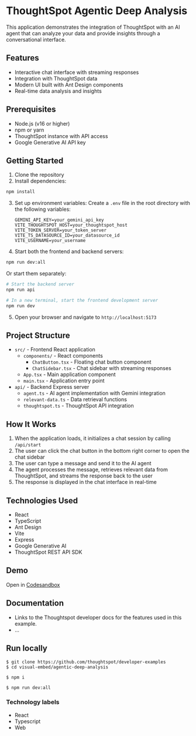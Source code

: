 # ThoughtSpot Agentic Deep Analysis

This application demonstrates the integration of ThoughtSpot with an AI agent that can analyze your data and provide insights through a conversational interface.

## Features

- Interactive chat interface with streaming responses
- Integration with ThoughtSpot data
- Modern UI built with Ant Design components
- Real-time data analysis and insights

## Prerequisites

- Node.js (v16 or higher)
- npm or yarn
- ThoughtSpot instance with API access
- Google Generative AI API key

## Getting Started

1. Clone the repository
2. Install dependencies:

```bash
npm install
```

3. Set up environment variables:
   Create a `.env` file in the root directory with the following variables:
   ```
   GEMINI_API_KEY=your_gemini_api_key
   VITE_THOUGHTSPOT_HOST=your_thoughtspot_host
   VITE_TOKEN_SERVER=your_token_server
   VITE_TS_DATASOURCE_ID=your_datasource_id
   VITE_USERNAME=your_username
   ```

4. Start both the frontend and backend servers:

```bash
npm run dev:all
```

Or start them separately:

```bash
# Start the backend server
npm run api

# In a new terminal, start the frontend development server
npm run dev
```

5. Open your browser and navigate to `http://localhost:5173`

## Project Structure

- `src/` - Frontend React application
  - `components/` - React components
    - `ChatButton.tsx` - Floating chat button component
    - `ChatSidebar.tsx` - Chat sidebar with streaming responses
  - `App.tsx` - Main application component
  - `main.tsx` - Application entry point
- `api/` - Backend Express server
  - `agent.ts` - AI agent implementation with Gemini integration
  - `relevant-data.ts` - Data retrieval functions
  - `thoughtspot.ts` - ThoughtSpot API integration

## How It Works

1. When the application loads, it initializes a chat session by calling `/api/start`
2. The user can click the chat button in the bottom right corner to open the chat sidebar
3. The user can type a message and send it to the AI agent
4. The agent processes the message, retrieves relevant data from ThoughtSpot, and streams the response back to the user
5. The response is displayed in the chat interface in real-time

## Technologies Used

- React
- TypeScript
- Ant Design
- Vite
- Express
- Google Generative AI
- ThoughtSpot REST API SDK

## Demo

Open in [Codesandbox](https://githubbox.com/thoughtspot/developer-examples/tree/main/visual-embed/agentic-deep-analysis)

## Documentation

- Links to the Thoughtspot developer docs for the features used in this example.
- ...

## Run locally

```
$ git clone https://github.com/thoughtspot/developer-examples
$ cd visual-embed/agentic-deep-analysis
```
```
$ npm i
```
```
$ npm run dev:all
```

### Technology labels

- React
- Typescript
- Web
